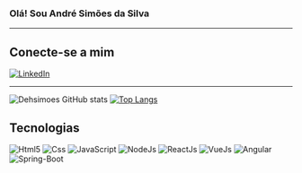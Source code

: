 ### Olá! Sou André Simões da Silva
---
## Conecte-se a mim
[![LinkedIn](https://img.shields.io/badge/LinkedIn-0077B5?style=for-the-badge&logo=linkedin&logoColor=white)](https://www.linkedin.com/in/andre-simoes-384259137/)

---
![Dehsimoes GitHub stats](https://github-readme-stats.vercel.app/api?username=dehsimoes&show_icons=true&theme=dark)
[![Top Langs](https://github-readme-stats.vercel.app/api/top-langs/?username=dehsimoes&layout=compact)](https://github.com/dehsimoes/github-readme-stats)

## Tecnologias
<div>
  <img aligne="center" alt="Html5" src="https://img.shields.io/badge/HTML-239120?style=for-the-badge&logo=html5&logoColor=white">
  <img aligne="center" alt="Css" src="https://img.shields.io/badge/CSS-239120?&style=for-the-badge&logo=css3&logoColor=white">
  <img aligne="center" alt="JavaScript" src="https://img.shields.io/badge/JavaScript-F7DF1E?style=for-the-badge&logo=javascript&logoColor=black">
  <img aligne="center" alt="NodeJs" src="https://img.shields.io/badge/Node.js-43853D?style=for-the-badge&logo=node.js&logoColor=white">
  <img aligne="center" alt="ReactJs" src="https://img.shields.io/badge/React-20232A?style=for-the-badge&logo=react&logoColor=61DAFB">
  <img aligne="center" alt="VueJs" src="https://img.shields.io/badge/Vue.js-35495E?style=for-the-badge&logo=vue.js&logoColor=4FC08D">
  <img aligne="center" alt="Angular" src="https://img.shields.io/badge/Angular-DD0031?style=for-the-badge&logo=angular&logoColor=white">
  <img aligne="center" alt="Spring-Boot" src="https://img.shields.io/badge/Spring-6DB33F?style=for-the-badge&logo=spring&logoColor=white">
</div>

